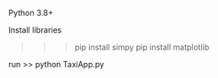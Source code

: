 Python 3.8+

Install libraries

> > > pip install simpy
> > > pip install matplotlib

run >> python TaxiApp.py
